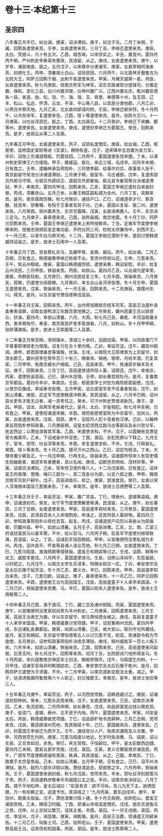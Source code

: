 # 卷十三·本纪第十三

## 圣宗四

八年春正月辛巳，如台湖。庚寅，诏决滞狱。庚子，如沈子泺。二月丁未朔，于阗、回鹘各遣使来贡。壬申，女直遣使来贡。三月丁丑，李继迁遣使来贡。庚辰，太白、荧惑斗，凡十有五次。乙酉，城杏埚，以宋俘实之。辛丑，置宜州。夏四月丙午朔，严州刺史李寿英有惠政，民请留，从之。庚戌，女直遣使来贡。庚午，以岁旱，诸部艰食，振之。五月戊子，以宋降卒分隶诸军。庚寅，女直宰相阿海来贡，封顺化王。丙申，清暑胡土白山。诏括民田。六月丙午，以北面林牙磨鲁古为北院大王。阿萨兰回鹘于越、达剌干各遣使来贡。甲寅，月掩天驷第一星。丙辰，女直遣使来贡。秋七月庚辰，改南京熊军为神军。诏东京路诸宫分提辖司，分置定霸、保和、宣化三县，白川州置洪理，仪坤州置广义，辽西州置长庆，乾州置安德各一县。省遂、妫、松、饶、宁、海、瑞、玉、铁里、奉德等十州，及玉田、辽丰、松山、弘远、怀清、云龙、平泽、平山等八县，以其民分隶他郡。八月乙卯，以黑白羊祭天地。九月乙亥，北女直四部请内附。壬辰，李继迁献宋俘。冬十月丙午，以大败宋军，复遣使来告。己酉，阻卜等遣使来贡。是月，驻跸大王川。十一月庚寅，以吐谷浑民饥，振之。丁酉，太白昼见。十二月癸卯，李继迁下宋麟、鄜等州，遣使来告。女直遣使来贡。庚戌，遣使封李继迁为夏国王。癸丑，回鹘来贡。是岁，放郑云从等二人及第。

九年春正月甲戌，女直遣使来贡。丙子，诏禁私度僧尼。庚辰，如台湖。乙酉，枢密使、监修国史室昉等进《实录》，赐物有差。戊子，选宋降卒五百置为宣力军。辛卯，诏免三京诸道租赋，仍罢括田。二月丙午，夏国遣使告伐宋捷。丁未，以涿州刺史耶律王六为惕隐。甲子，建威寇、振化、来远三城，屯戍卒。闰月辛未朔，日有食之。壬申，遣翰林承旨邢抱朴、三司使李嗣、给事中刘京、政事舍人张干、南京副留守吴浩分决诸道滞狱。三月庚子朔，振室韦、乌古诸部。戊申，复遣库部员外郎马守琪、仓部员外郎祁正、虞部员外郎崔祐、蓟北县令崔简等分决诸道滞狱。甲子，幸南京。夏四月甲戌，回鹘来贡。乙亥，夏国王李继迁遣杜白来谢封册。丙戌，清暑炭山。五月己未，以秦王韩匡嗣私城为全州。六月丁亥，突厥来贡。是月，南京霖雨伤稼。秋七月癸卯，通括户口。乙巳，诏诸道举才行、察贪酷、抚高年、禁奢僭，有殁于王事者官其子孙。己未，夏国以复绥、银二州，遣使来告。八月癸酉，铜州嘉禾生，东京甘露降。戊寅，女直进唤鹿人。壬午，东京进三足乌。九月庚子，鼻骨德来贡。己酉，驻跸庙城。南京地震。冬十月丁卯，阿萨兰回鹘来贡。壬申，夏国王李继迁遣使来上宋所授敕命。丁丑，定难军节度使李继捧来附，授推忠效顺启圣定难功臣、开府仪同三司、检校太师兼侍中，封西平王。十一月己亥，以青牛白马祭天地。十二月，夏国王李继迁潜附于宋，遣招讨使韩德威持诏谕之。是岁，放进士石用中一人及第。

十年春正月丁酉，禁丧葬礼杀马，及藏甲胄、金银、器玩。丙午，如台湖。二月乙丑朔，日有食之。韩德威奏李继迁称故不出，至灵州俘掠以还。壬申，兀惹来贡。壬午，免云州租赋。庚寅，夏国以韩德威俘掠，遣使来奏，赐诏安慰。辛卯，给复云州流民。三月甲辰，铁骊来贡。丙辰，如炭山。夏四月乙丑，以台湖为望幸里。庚寅，命群臣较射。五月癸巳，朔州流民给复三年。七月辛酉，铁骊来贡。八月癸亥，观稼，仍遣使分阅苗稼。九月癸卯，幸五台山金河寺饭僧。冬十月壬申，夏国王遣使来贡。戊寅，铁骊来贡。十一月壬辰，回鹘来贡。十二月庚辰，猎儒州东川。拜天。是月，以东京留守萧恒德等伐高丽。

十一年春正月壬寅，回鹘来贡。丙午，出内帑钱赐南京统军司军。高丽王治遣朴良柔奉表请罪，诏取女直鸭渌江东数百里地赐之。二月癸亥，霸州民妻王氏以妖惑众，伏诛。夏四月，幸炭山清暑。六月，大雨。秋七月己丑，桑乾、羊河溢居庸关西，害禾稼殆尽，奉圣、南京居民庐舍多垫溺者。八月，如秋山。冬十月甲申朔，驻跸蒲瑰坂。是岁，放进士王熙载等二人及第。

十二年春正月癸丑朔，漷阴镇水，漂溺三十余村，诏疏旧渠。甲寅，以同政事门下平章事耶律硕老为惕隐。诏复行在五十里内租。乙卯，幸延芳淀。戊午，蠲宜州赋调。庚申，郎君耶律鼻舍等谋叛，伏诛。壬戌，以南院大王耶律景为上京留守，封漆水郡王。霸州民李在宥年百三十有三，赐束帛、锦袍、银带，月给羊酒，仍复其家。二月甲申，免南京被水户租赋。己丑，高丽来贡。甲午，免诸部岁输羊及关征。庚子，回鹘来贡。三月丁巳，高丽遣使请所俘人畜，诏赎还。戊午，幸南京。丙寅，遣使抚谕高丽。己巳，涿州木连理。壬申，如长春宫观牡丹。是月，复置南京军都监。夏四月辛卯，幸南京。壬辰，枢密直学士刘恕为南院枢密副使。戊戌，以景宗石像成，幸延寿寺饭僧。五月甲寅，诏北皮室军老不任事者免役。戊午，如炭山清暑。庚辰，武定军节度使韩德冲秩满，其民请留，从之。六月辛巳朔，诏州县长吏有才能无过者，减一资考任之。癸未，可汗州刺史贾俊进新历。庚子，录囚。甲辰，诏龙、凤两军老疾者代之。是月，太白、岁星相犯。秋七月辛亥朔，日有食之。甲寅，遣使视诸道禾稼。辛酉，南院枢密使室昉为中京留守，加尚父。丙寅，女直遣使来贡。戊辰，观获。庚午，诏契丹人犯十恶者依汉律。己卯，以翰林承旨邢抱朴参知政事。八月庚辰朔，诏皇太妃领西北路乌古等部兵及永兴宫分军，抚定西边；以萧挞凛督其军事。乙酉，宋遣使求和，不许。戊子，以国舅帐克萧徒骨为夷离毕。乙未，下诏戒谕中外官吏。丁酉，录囚，杂犯死罪以下释之。九月壬子，室韦、党项、吐谷浑等来贡。辛酉，宋复遣使求和，不许。壬戌，行拜奥礼。癸酉，阻卜等来贡。冬十月乙酉，猎可汗州之西山。乙巳，诏定均税法。丁未，大理寺置少卿及正。十一月戊申朔，行再生礼。铁骊来贡。诏诸部所俘宋人有官吏儒生抱器能者，诸道军有勇健者，具以名闻。庚戌，诏郡邑贡明经、茂材异等。甲寅，诏南京决滞狱。己未，官宋俘卫德升等六人。十二月戊寅朔，日有食之。诏并奚王府奥理、堕隗、梅只三部为一，其二克各分为部，以足六部之数。甲申，赐南京统军司贫户耕牛。戊子，高丽进妓乐，却之。庚寅，禁游食民。癸巳，女直以宋人浮海赂本国及兀惹叛来告。丁未，幸南京。是年，放进士吕德懋等二人及第。

十三年春正月壬子，幸延芳淀。甲寅，置广灵县。丁巳，增泰州、遂城等县赋。庚申，诏诸道劝农。癸亥，长宁军节度使萧解里秩满，民请留，从之。庚午，如长春宫。三月丁丑朔，女直遣使来贡。甲辰，高丽遣李周桢来贡。三月癸丑，夏国遣使来贡。戊辰，武清县百余人入宋境剽掠，命诛之，还其所获人畜财物。夏四月己卯，参知政事邢抱朴以母忧去官，起复。丙戌，诏诸道民户应历以来胁从为部曲者，仍籍州县。甲午，如炭山清暑。五月壬子，高丽进鹰。乙亥，北、南、乙室三府请括富民马以备军需，不许，给以官马。六月丙子朔，启圣军节度使刘继琛秩满，民请留，从之。丁丑，诏减前岁括田租赋。甲申，以宣徽使阿没里私城为丰州。丙戌，诏许昌平、怀柔等县诸人请业荒地。秋七月乙巳朔，女直遣使来贡。丁巳，兀惹乌昭度、渤海燕颇等侵铁骊，遣奚王和朔奴等讨之。壬戌，诏蔚、朔等州龙卫、威胜军更戍。八月丙子，夏国遣使进马。壬辰，诏修山泽祠宇、先哲庙貌，以时祀之。九月戊午，以南京太学生员浸多，特赐水硙庄一区。丁卯，奉安景宗及皇太后石像于延芳淀。冬十月乙亥，置义仓。辛巳，回鹘来贡。甲申，高丽遣李知白来贡。戊子，兀惹归款，诏谕之。庚子，鼻骨德来贡。十一月乙巳，阿萨兰回鹘遣使来贡。辛酉，遣使册王治为高丽国王。戊辰，高丽遣童子十人来学本国语。十二月己卯，铁骊遣使来贡鹰、马。辛巳，夏国以败宋人遣使来告。是年，放进士王用极等二人。

十四年春正月己酉，渔于潞河。丁巳，蠲三京及诸州税赋。丙寅，夏国遣使来贡。庚午，以宣徽使阿没里家奴阎贵为丰州刺史。二月庚寅，回鹘遣使来贡。三月壬寅，高丽王治表乞为婚，许以东京留守、驸马萧恒德女嫁之。庚戌，高丽复遣童子十人来学本国语。甲寅，韩德威奏讨党项捷。甲子，诏安集朔州流民。夏四月甲戌，东边诸糺各置都监。庚寅，如炭山清暑。己亥，凿大安山，取刘守光所藏钱。是月，奚王和朔奴、东京留守萧恒德等五人以讨兀惹不克，削官。改诸部令稳为节度使。五月癸卯，诏参知政事邢抱朴决南京滞狱。庚戌，朔州威胜军一百七人叛入宋。六月辛未，如炭山清暑。铁骊来贡。乙酉，回鹘来贡。己丑，高丽遣使来问起居。后至无时。秋七月戊午，回鹘等来贡。闰月丁丑，五院部进穴地所得金马。冬十月丙辰，命刘遂教南京神武军士剑法，赐袍带锦币。戊午，乌昭度乞内附。十一月甲戌，诏诸军官毋非时畋猎妨农。乙酉，奉安景宗及太后石像于乾州。是月，回鹘阿萨兰遣使为子求婚，不许。十二月甲寅，以南京道新定税法太重，减之。甲子，挞凛诱叛酋阿鲁敦等六十人斩之，封兰陵郡王。幸南京。是年，放进士张俭等三人。

十五年春正月庚午，幸延芳淀。丙子，以河西党项叛，诏韩德威讨之。庚辰，诏诸道劝民种树。癸未，兀惹长武周来降。戊子，女直遣使来贡。己丑，诏南京决滞囚。乙未，免流民税。二月丙申朔，如长春宫。戊戌，劝品部富民出钱以赡贫民。庚子，徙梁门、遂城、泰州、北平民于内地。丙午，夏国遣使来贡。甲寅，问安皇太后。丙辰，韩德威奏破党项捷。丁巳，诏品部旷地令民耕种。三月乙丑朔，党项来贡。戊辰，募民耕滦州荒地，免其租赋十年。己巳，夏国破宋兵，遣使来告。己卯，封夏国王李继迁为西平王。壬午，通括宫分人户，免南京逋税及义仓粟。甲申，河西党项乞内附。庚寅，兀惹乌昭度以地远，乞岁时免进鹰、马、貂皮，诏以生辰、正旦贡如旧，余免。癸巳，宋主炅殂，子恒嗣位。甲午，皇太妃献西边捷。夏四月乙未朔，罢奚五部岁贡摐。戊戌，录囚。壬寅，发义仓粟振南京诸县民。丙午，广德军节度使韩德凝有善政，秩满，其民请留，从之。己酉，幸南京。丁巳，致奠于太宗皇帝庙。己未，如炭山清暑。五月甲子朔，日有食之。己巳，诏平州决滞狱。是月，敌烈八部杀详稳以叛，萧挞凛追击，获部族之半。六月丙申，铁骊来贡。壬子，夏国遣使来谢封册。秋七月戊辰，党项来贡。辛未，禁吐谷浑别部鬻马于宋。丙子，高丽遣韩彦敬奉币吊越国公主之丧。辛卯，诏南京疾决狱讼。八月丁酉，猎于平地松林，皇太后诫曰：“前圣有言：欲不可纵。吾儿为天下主，驰骋田猎，万一有衔橛之变，适遣予忧。其深戒之！”九月丙寅，罢东边戍卒。庚午，幸饶州，致奠太祖庙。戊子，萧挞凛奏讨阻卜捷。冬十月壬辰朔，驻跸驼山，罢奚王诸部贡物。乙未，赐宿卫时服。丁酉，禁诸山寺毋滥度僧尼。戊戌，驰东京道鱼泺之禁。戊申，以上京狱讼繁冗，诘其主者。辛酉，录囚。十一月壬戌朔，录囚，丙戌，幸显州。戊子，谒显陵。庚寅，谒乾陵。是月，高丽王治薨，侄诵遣王同颍来告。十二月乙巳，钩鱼土河。己酉，驻跸驼山。壬子，夏国遣使来贡。甲寅，遣使祭高丽王治，诏其侄权知国事。丙辰，录囚。是年，放进士陈鼎等二人。
